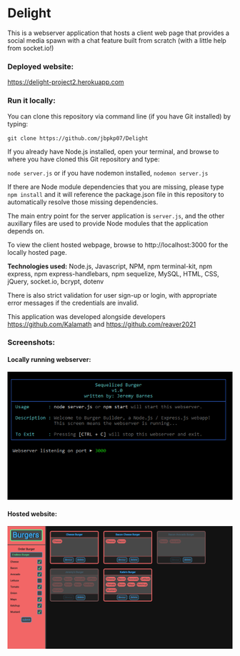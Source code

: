 # Delight

This is a webserver application that hosts a client web page that provides a social media spawn with a chat feature built from scratch (with a little help from socket.io!)

### Deployed website:

https://delight-project2.herokuapp.com


### Run it locally:

You can clone this repository via command line (if you have Git installed) by typing:  

`git clone https://github.com/jbpkp07/Delight`

If you already have Node.js installed, open your terminal, and browse to where you have cloned this Git repository and type:  

`node server.js` or if you have nodemon installed, `nodemon server.js`

If there are Node module dependencies that you are missing, please type `npm install` and it will reference the package.json file in this repository to automatically resolve those missing dependencies.

The main entry point for the server application is `server.js`, and the other auxillary files are used to provide Node modules that the application depends on.

To view the client hosted webpage, browse to http://localhost:3000 for the locally hosted page.


**Technologies used:**  Node.js, Javascript, NPM, npm terminal-kit, npm express, npm express-handlebars, npm sequelize, MySQL, HTML, CSS, jQuery, socket.io, bcrypt, dotenv

There is also strict validation for user sign-up or login, with appropriate error messages if the credentials are invalid.

This application was developed alongside developers https://github.com/Kalamath and https://github.com/reaver2021


### Screenshots:

#### Locally running webserver:

![1](https://github.com/jbpkp07/SequelizedBurger/blob/master/public/assets/images/server.png)

#### Hosted website:

![2](https://github.com/jbpkp07/SequelizedBurger/blob/master/public/assets/images/burgers.png)

